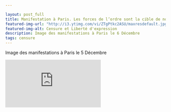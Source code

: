 ```yaml
---

layout: post_full
title: Manifestation à Paris. Les forces de l’ordre sont la cible de nombreux projectiles
featured-img-url: "http://i3.ytimg.com/vi/ZTgPtkc2ASU/maxresdefault.jpg"
featured-img-alt: Censure et Liberté d'expression
description: Image des manifestations à Paris le 6 Décembre
tags: censure
---
```



Image des manifestations à Paris le 5 Décembre


<div class="video-container">
  <iframe src="https://www.youtube.com/embed/ZTgPtkc2ASU" frameborder="0" allow="accelerometer; autoplay; encrypted-media; gyroscope; picture-in-picture" allowfullscreen></iframe>
</div>

